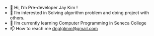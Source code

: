 - 👋 Hi, I’m Pre-developer Jay Kim !
- 👀 I’m interested in Solving algorithm problem and doing project with others.
- 🌱 I’m currently learning Computer Programming in Seneca College
- 📫 How to reach me dnglglmm@gmail.com 


<!---
jjaykim/jjaykim is a ✨ special ✨ repository because its `README.md` (this file) appears on your GitHub profile.
You can click the Preview link to take a look at your changes.
--->
